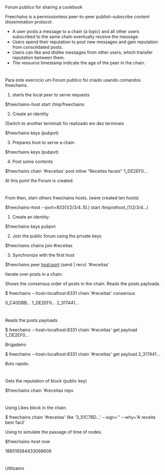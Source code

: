 Forum publico for sharing a cookbook

Freechains is a permissionless peer-to-peer publish-subscribe content
dissemination protocol.

- A user posts a message to a chain (a topic) and all other users subscribed to
the same chain eventually receive the message.
- Users spend their reputation to post new messages and gain reputation from
consolidated posts.
- Users can like and dislike messages from other users, which transfer reputation
between them.
- The resource timestamp indicate the age of the peer in the chain. 
#
Para este exercicio um Forum publico foi criado usando comandos freechains.


1. starts the local peer to serve requests 

$freechains-host start /tmp/freechains
   
2. Create an identity

(Switch to another terminal) foi realizado em dez terminais

$freechains keys (pubpvt) <passphrase>

3. Prepares host to serve a chain

$freechains keys (pubpvt) <passphrase>

4. Post some contents

$freechains chain '#receitas' post inline "Receitas faceis"
1_DE2EF0...

At this point the Forum is created.
#
From then, start others freechains hosts. (were created ten hosts)

$freechains-host --port=833(1/2/3/4..10.) start /tmp/othost_(1/2/3/4...)

1. Create an identity: 

$freechains keys pubpvt <passphrase>

2. Join the public forum using the private keys

$freechains chains join #receitas <private key>

3. Synchronize with the first host 

$freechains peer <host:port> (send | recv) '#receitas'

Iterate over posts in a chain:

Shows the consensus order of posts in the chain.
Reads the posts payloads.

$ freechains --host=localhost:8331 chain '#receitas' consensus

0_C40DBB... 1_DE2EF0... 2_317441...

#
Reads the posts payloads

$ freechains --host=localhost:8331 chain '#receitas' get payload 1_DE2EF0...

Brigadeiro

$ freechains --host=localhost:8331 chain '#receitas' get payload 2_317441...

Bolo rapido

#
Gets the reputation of block (public key)

$freechains chain '#receitas reps  <hash of block>

#
Using  Likes block in the chain.
   
$ freechains chain '#receitas' like '3_51C7BD...' --sign='<my-pvtkey>' --why='A receita bem facil'

Using to simulate the passage of time of nodes.

$freechains-host now <timestamp>
   
188516584433068609
   
#
Utilizamo

